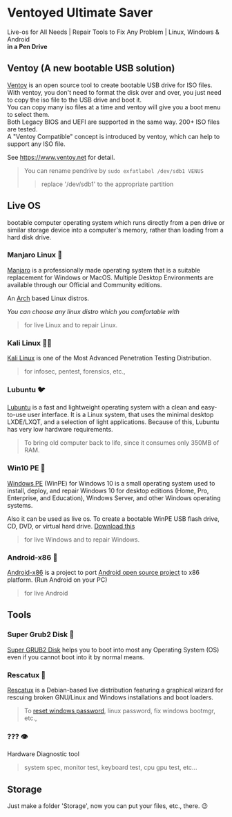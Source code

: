 # Ventoyed Ultimate Saver
Live-os for All Needs | Repair Tools to Fix Any Problem | Linux, Windows & Android  
**in a Pen Drive**

## Ventoy (A new bootable USB solution)
[Ventoy](https://github.com/ventoy/Ventoy "GitHub Repo") is an open source tool to create bootable USB drive for ISO files.  
With ventoy, you don't need to format the disk over and over, you just need to copy the iso file to the USB drive and boot it.  
You can copy many iso files at a time and ventoy will give you a boot menu to select them.  
Both Legacy BIOS and UEFI are supported in the same way. 200+ ISO files are tested.  
A "Ventoy Compatible" concept is introduced by ventoy, which can help to support any ISO file.  

See https://www.ventoy.net for detail.

> You can rename pendrive by `sudo exfatlabel /dev/sdb1 VENUS`
>> replace '/dev/sdb1' to the appropriate partition

## Live OS
bootable computer operating system which runs directly from a pen drive
or similar storage device into a computer's memory, rather than loading from a hard disk drive.

### Manjaro Linux :green_heart:
[Manjaro](https://manjaro.org/ "official website") is a professionally made operating system that is a suitable replacement for Windows or MacOS.
Multiple Desktop Environments are available through our Official and Community editions.

An [Arch](https://www.archlinux.org/ "official website") based Linux distros.

*You can choose any linux distro which you comfortable with*

> for live Linux and to repair Linux.

### Kali Linux :male_detective:
[Kali Linux](https://www.kali.org/ "official website") is one of the Most Advanced Penetration Testing Distribution.

> for infosec, pentest, forensics, etc.,

### Lubuntu :bird:
[Lubuntu](https://lubuntu.net/ "official website") is a fast and lightweight operating system with a clean and easy-to-use user interface.
It is a Linux system, that uses the minimal desktop LXDE/LXQT, and a selection of light applications.
Because of this, Lubuntu has very low hardware requirements.

> To bring old computer back to life, since it consumes only 350MB of RAM.

### Win10 PE :diamond_shape_with_a_dot_inside:
[Windows PE](https://docs.microsoft.com/en-us/windows-hardware/manufacture/desktop/winpe-intro "official") (WinPE) for Windows 10 is a small operating system
used to install, deploy, and repair Windows 10 for desktop editions (Home, Pro, Enterprise, and Education), Windows Server, and other Windows operating systems.

Also it can be used as live os.
To create a bootable WinPE USB flash drive, CD, DVD, or virtual hard drive.
[Download this](https://docs.microsoft.com/en-us/windows-hardware/manufacture/desktop/download-winpe--windows-pe "official")

> for live Windows and to repair Windows.

### Android-x86 :iphone:
[Android-x86](https://www.android-x86.org/ "official website") is a project to port [Android open source project](https://source.android.com/ "official") to x86 platform. (Run Android on your PC)

> for live Android

## Tools

### Super Grub2 Disk :minidisc:
[Super GRUB2 Disk](https://www.supergrubdisk.org/super-grub2-disk/ "official website") helps you to boot into most any Operating System (OS)
even if you cannot boot into it by normal means.

### Rescatux :speedboat:
[Rescatux](https://www.supergrubdisk.org/rescatux/ "official website") is a Debian-based live distribution featuring a graphical wizard
for rescuing broken GNU/Linux and Windows installations and boot loaders.

> To [reset windows password](https://pogostick.net/~pnh/ntpasswd/ "can use this too 'Offline Windows Password & Registry Editor'"), linux password, fix windows bootmgr, etc.,

### ??? :eye:
Hardware Diagnostic tool
> system spec, monitor test, keyboard test, cpu gpu test, etc...

## Storage
Just make a folder 'Storage', now you can put your files, etc., there. :wink:
